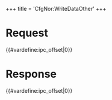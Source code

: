+++
title = 'CfgNor:WriteDataOther'
+++

# Request

{{#vardefine:ipc_offset\|0}}

# Response

{{#vardefine:ipc_offset\|0}}
